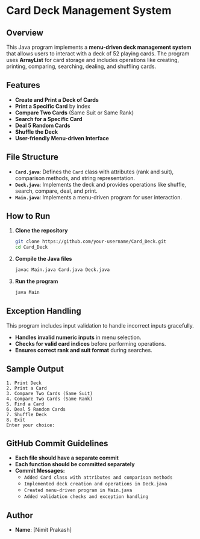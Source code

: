 # Card Deck Management System

## Overview
This Java program implements a **menu-driven deck management system** that allows users to interact with a deck of 52 playing cards. The program uses **ArrayList** for card storage and includes operations like creating, printing, comparing, searching, dealing, and shuffling cards.

## Features
- **Create and Print a Deck of Cards**
- **Print a Specific Card** by index
- **Compare Two Cards** (Same Suit or Same Rank)
- **Search for a Specific Card**
- **Deal 5 Random Cards**
- **Shuffle the Deck**
- **User-friendly Menu-driven Interface**

## File Structure
- **`Card.java`**: Defines the `Card` class with attributes (rank and suit), comparison methods, and string representation.
- **`Deck.java`**: Implements the deck and provides operations like shuffle, search, compare, deal, and print.
- **`Main.java`**: Implements a menu-driven program for user interaction.

## How to Run
1. **Clone the repository**
   ```bash
   git clone https://github.com/your-username/Card_Deck.git
   cd Card_Deck
   ```
2. **Compile the Java files**
   ```bash
   javac Main.java Card.java Deck.java
   ```
3. **Run the program**
   ```bash
   java Main
   ```

## Exception Handling
This program includes input validation to handle incorrect inputs gracefully.
- **Handles invalid numeric inputs** in menu selection.
- **Checks for valid card indices** before performing operations.
- **Ensures correct rank and suit format** during searches.

## Sample Output
```
1. Print Deck
2. Print a Card
3. Compare Two Cards (Same Suit)
4. Compare Two Cards (Same Rank)
5. Find a Card
6. Deal 5 Random Cards
7. Shuffle Deck
8. Exit
Enter your choice:
```

## GitHub Commit Guidelines
- **Each file should have a separate commit**
- **Each function should be committed separately**
- **Commit Messages:**
  - `Added Card class with attributes and comparison methods`
  - `Implemented deck creation and operations in Deck.java`
  - `Created menu-driven program in Main.java`
  - `Added validation checks and exception handling`

## Author
- **Name**: [Nimit Prakash]

